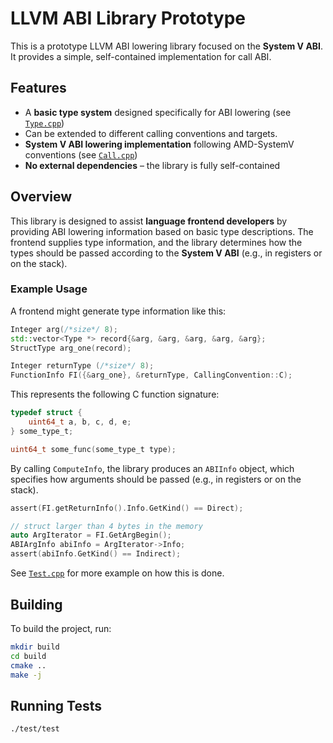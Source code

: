 # LLVM ABI Library Prototype  

This is a prototype LLVM ABI lowering library focused on the **System V ABI**. It provides a simple, self-contained implementation for call ABI. 

## Features  

- A **basic type system** designed specifically for ABI lowering (see [`Type.cpp`](./src/Type.h))  
- Can be extended to different calling conventions and targets.
- **System V ABI lowering implementation** following AMD-SystemV conventions  (see [`Call.cpp`](./src/Call.h))  
- **No external dependencies** – the library is fully self-contained  

## Overview  

This library is designed to assist **language frontend developers** by providing ABI lowering information based on basic type descriptions. The frontend supplies type information, and the library determines how the types should be passed according to the **System V ABI** (e.g., in registers or on the stack).  

### Example Usage  

A frontend might generate type information like this:  

```cpp
Integer arg(/*size*/ 8);
std::vector<Type *> record{&arg, &arg, &arg, &arg, &arg};
StructType arg_one(record);

Integer returnType (/*size*/ 8);
FunctionInfo FI({&arg_one}, &returnType, CallingConvention::C);
```

This represents the following C function signature:

```c
typedef struct {
    uint64_t a, b, c, d, e; 
} some_type_t;

uint64_t some_func(some_type_t type);
```
By calling `ComputeInfo`, the library produces an `ABIInfo` object, which specifies how arguments should be passed (e.g., in registers or on the stack).

```c
assert(FI.getReturnInfo().Info.GetKind() == Direct);

// struct larger than 4 bytes in the memory
auto ArgIterator = FI.GetArgBegin();
ABIArgInfo abiInfo = ArgIterator->Info;
assert(abiInfo.GetKind() == Indirect);
```

See [`Test.cpp`](./test/test.cpp) for more example on how this is done.
## Building  

To build the project, run:  


```sh
mkdir build
cd build
cmake .. 
make -j
```

## Running Tests

```
./test/test 
``` 

